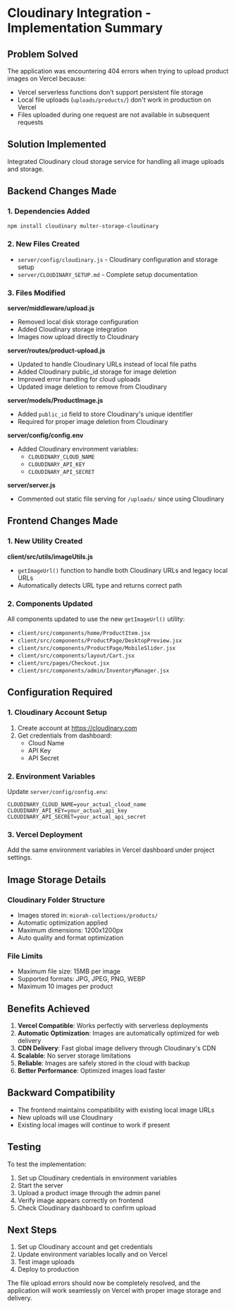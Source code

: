 # Cloudinary Integration - Implementation Summary

## Problem Solved
The application was encountering 404 errors when trying to upload product images on Vercel because:
- Vercel serverless functions don't support persistent file storage
- Local file uploads (`uploads/products/`) don't work in production on Vercel
- Files uploaded during one request are not available in subsequent requests

## Solution Implemented
Integrated Cloudinary cloud storage service for handling all image uploads and storage.

## Backend Changes Made

### 1. Dependencies Added
```bash
npm install cloudinary multer-storage-cloudinary
```

### 2. New Files Created
- `server/config/cloudinary.js` - Cloudinary configuration and storage setup
- `server/CLOUDINARY_SETUP.md` - Complete setup documentation

### 3. Files Modified

**server/middleware/upload.js**
- Removed local disk storage configuration
- Added Cloudinary storage integration
- Images now upload directly to Cloudinary

**server/routes/product-upload.js**
- Updated to handle Cloudinary URLs instead of local file paths
- Added Cloudinary public_id storage for image deletion
- Improved error handling for cloud uploads
- Updated image deletion to remove from Cloudinary

**server/models/ProductImage.js**
- Added `public_id` field to store Cloudinary's unique identifier
- Required for proper image deletion from Cloudinary

**server/config/config.env**
- Added Cloudinary environment variables:
  - `CLOUDINARY_CLOUD_NAME`
  - `CLOUDINARY_API_KEY`
  - `CLOUDINARY_API_SECRET`

**server/server.js**
- Commented out static file serving for `/uploads/` since using Cloudinary

## Frontend Changes Made

### 1. New Utility Created
**client/src/utils/imageUtils.js**
- `getImageUrl()` function to handle both Cloudinary URLs and legacy local URLs
- Automatically detects URL type and returns correct path

### 2. Components Updated
All components updated to use the new `getImageUrl()` utility:

- `client/src/components/home/ProductItem.jsx`
- `client/src/components/ProductPage/DesktopPreview.jsx`
- `client/src/components/ProductPage/MobileSlider.jsx`
- `client/src/components/layout/Cart.jsx`
- `client/src/pages/Checkout.jsx`
- `client/src/components/admin/InventoryManager.jsx`

## Configuration Required

### 1. Cloudinary Account Setup
1. Create account at https://cloudinary.com
2. Get credentials from dashboard:
   - Cloud Name
   - API Key
   - API Secret

### 2. Environment Variables
Update `server/config/config.env`:
```env
CLOUDINARY_CLOUD_NAME=your_actual_cloud_name
CLOUDINARY_API_KEY=your_actual_api_key
CLOUDINARY_API_SECRET=your_actual_api_secret
```

### 3. Vercel Deployment
Add the same environment variables in Vercel dashboard under project settings.

## Image Storage Details

### Cloudinary Folder Structure
- Images stored in: `miorah-collections/products/`
- Automatic optimization applied
- Maximum dimensions: 1200x1200px
- Auto quality and format optimization

### File Limits
- Maximum file size: 15MB per image
- Supported formats: JPG, JPEG, PNG, WEBP
- Maximum 10 images per product

## Benefits Achieved

1. **Vercel Compatible**: Works perfectly with serverless deployments
2. **Automatic Optimization**: Images are automatically optimized for web delivery
3. **CDN Delivery**: Fast global image delivery through Cloudinary's CDN
4. **Scalable**: No server storage limitations
5. **Reliable**: Images are safely stored in the cloud with backup
6. **Better Performance**: Optimized images load faster

## Backward Compatibility
- The frontend maintains compatibility with existing local image URLs
- New uploads will use Cloudinary
- Existing local images will continue to work if present

## Testing
To test the implementation:
1. Set up Cloudinary credentials in environment variables
2. Start the server
3. Upload a product image through the admin panel
4. Verify image appears correctly on frontend
5. Check Cloudinary dashboard to confirm upload

## Next Steps
1. Set up Cloudinary account and get credentials
2. Update environment variables locally and on Vercel
3. Test image uploads
4. Deploy to production

The file upload errors should now be completely resolved, and the application will work seamlessly on Vercel with proper image storage and delivery.
